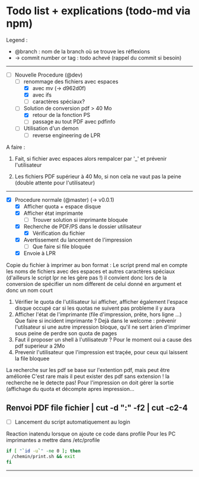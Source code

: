 # Todo list + explications (todo-md via npm)
Legend :
- @branch : nom de la branch où se trouve les réflexions
- -> commit number or tag : todo achevé (rappel du commit si besoin)

--------------------------------------------------------------------------------
- [ ] Nouvelle Procedure (@dev)
  - [ ] renommage des fichiers avec espaces
      - [x] avec mv (-> d962d0f)
      - [x] avec ifs
      - [ ] caractères spéciaux?
  - [ ] Solution de conversion pdf > 40 Mo
      - [x] retour de la fonction PS
      - [ ] passage au tout PDF avec pdfinfo
  - [ ] Utilisation d'un demon
      - [ ] reverse engineering de LPR

A faire :
 1. Fait, si fichier avec espaces alors rempalcer par '_' et prévenir l'utilisateur

 2. Les fichiers PDF supérieur à 40 Mo, si non cela ne vaut pas la peine (double attente pour l'utilisateur)
 

--------------------------------------------------------------------------------
- [x] Procedure normale (@master) (-> v0.0.1)
    - [x] Afficher quota + espace disque
    - [x] Afficher état imprimante
        - [ ] Trouver solution si imprimante bloquée
    - [x] Recherche de PDF/PS dans le dossier utilisateur
        - [x] Vérification du fichier
    - [x] Avertissement du lancement de l'impression
        - [ ] Que faire si file bloquée
    - [x] Envoie à LPR

 Copie du fichier à imprimer au bon format :
 Le script prend mal en compte les noms de fichiers avec des espaces et autres
 caractères spéciaux (d'ailleurs le script lpr ne les gère pas !)
 il convient donc lors de la conversion de spécifier un nom different de celui
 donné en argument et donc un nom court


 1. Vérifier le quota de l'utilisateur lui afficher, afficher également
    l'espace disque occupé car si les quotas ne suivent pas probleme il y aura
 2. Afficher l'état de l'imprimante (file d'impression, prête, hors ligne ...)
    Que faire si incident imprimante ?
    Dejà dans le welcome : prévenir l'utilsateur si une autre impression bloque,
    qu'il ne sert àrien d'imprimer sous peine de perdre son quota de pages
 3. Faut il proposer un shell à l'utilisateutr ? Pour le moment oui a cause des
    pdf superieur a 2Mo
 4. Prevenir l'utilisateur que l'impression est traçée, pour ceux qui laissent
    la file bloquee

 La recherche sur les pdf se base sur l'extention pdf, mais peut être améliorée
 C'est rare mais il peut exister des pdf sans extension ! la recherche ne le detecte pas!
 Pour l'impression on doit gérer la sortie (affichage du quota et décompte apres
 impression...

 Renvoi PDF
 file fichier | cut -d ":" -f2 | cut -c2-4
--------------------------------------------------------------------------------
- [ ] Lancement du script automatiquement au login

 Reaction inatendu lorsque on ajoute ce code dans profile
 Pour les PC imprimantes a mettre dans /etc/profile
```bash
if [ "`id -u`" -ne 0 ]; then
  /chemin/print.sh && exit
fi
```

--------------------------------------------------------------------------------
